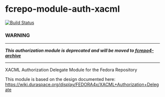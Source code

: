 fcrepo-module-auth-xacml
========================

[![Build Status](https://travis-ci.org/fcrepo-exts/fcrepo-module-auth-xacml.png?branch=master)](https://travis-ci.org/fcrepo-exts/fcrepo-module-auth-xacml)

### WARNING
---

_**This authorization module is deprecated and will be moved to [fcrepo4-archive](https://github.com/fcrepo4-archive)**_

---

XACML Authorization Delegate Module for the Fedora Repository

This module is based on the design documented here:
https://wiki.duraspace.org/display/FEDORA4x/XACML+Authorization+Delegate
